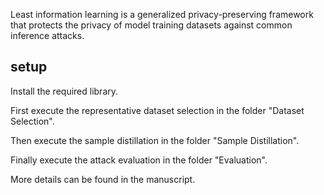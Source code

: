 Least information learning is a generalized privacy-preserving framework that protects the privacy of model training datasets against common inference attacks.

## setup

Install the required library.

First execute the representative dataset selection in the folder "Dataset Selection".

Then execute the sample distillation in the folder "Sample Distillation".

Finally execute the attack evaluation in the folder "Evaluation".

More details can be found in the manuscript.
